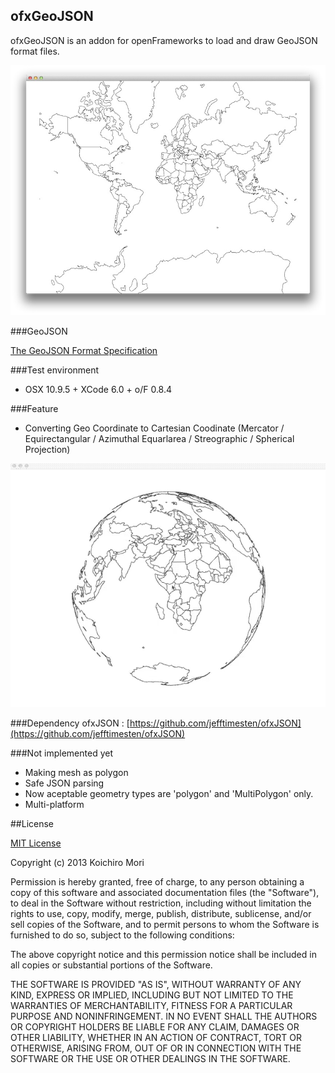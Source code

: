 ofxGeoJSON
---

ofxGeoJSON is an addon for openFrameworks to load and draw GeoJSON format files.

![screen-shot jpg](./geojson_screen_shot.jpg)

###GeoJSON

[The GeoJSON Format Specification](http://geojson.org/geojson-spec.html)

###Test environment
- OSX 10.9.5 + XCode 6.0 + o/F 0.8.4

###Feature
- Converting Geo Coordinate to Cartesian Coodinate (Mercator / Equirectangular / Azimuthal Equarlarea / Streographic / Spherical Projection)

![spherical animation gif](./spherical-480p-f.gif)

###Dependency
ofxJSON : [https://github.com/jefftimesten/ofxJSON](https://github.com/jefftimesten/ofxJSON)

###Not implemented yet
- Making mesh as polygon
- Safe JSON parsing
- Now aceptable geometry types are 'polygon' and 'MultiPolygon' only.
- Multi-platform

##License

[MIT License](https://secure.wikimedia.org/wikipedia/en/wiki/Mit_license)

Copyright (c) 2013 Koichiro Mori

Permission is hereby granted, free of charge, to any person obtaining a copy of this software and associated documentation files (the "Software"), to deal in the Software without restriction, including without limitation the rights to use, copy, modify, merge, publish, distribute, sublicense, and/or sell copies of the Software, and to permit persons to whom the Software is furnished to do so, subject to the following conditions:

The above copyright notice and this permission notice shall be included in all copies or substantial portions of the Software.

THE SOFTWARE IS PROVIDED "AS IS", WITHOUT WARRANTY OF ANY KIND, EXPRESS OR IMPLIED, INCLUDING BUT NOT LIMITED TO THE WARRANTIES OF MERCHANTABILITY, FITNESS FOR A PARTICULAR PURPOSE AND NONINFRINGEMENT. IN NO EVENT SHALL THE AUTHORS OR COPYRIGHT HOLDERS BE LIABLE FOR ANY CLAIM, DAMAGES OR OTHER LIABILITY, WHETHER IN AN ACTION OF CONTRACT, TORT OR OTHERWISE, ARISING FROM, OUT OF OR IN CONNECTION WITH THE SOFTWARE OR THE USE OR OTHER DEALINGS IN THE SOFTWARE.